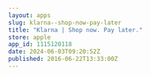 ```yaml
---
layout: apps
slug: klarna--shop-now-pay-later
title: "Klarna | Shop now. Pay later."
store: apple
app_id: 1115120118
date: 2024-06-03T09:20:52Z
published: 2016-06-22T13:33:00Z
---
```

